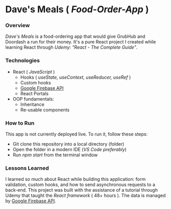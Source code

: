 # Dave's Meals ( _Food-Order-App_ )

### Overview 
_Dave's Meals_ is a food-ordering app that would give GrubHub and Doordash a run for their money. It's a pure React project I created while learning React through _Udemy: "React - The Complete Guide"_.

### Technologies
* React ( _JavaScript_ )
  * Hooks ( _useState, useContext, useReducer, useRef_ )
  * Custom hooks
  * [Google Firebase API](https://firebase.google.com/)
  * React Portals 
* OOP fundamentals:
  * Inheritance
  * Re-usable components

### How to Run
This app is not currently deployed live. To run it, follow these steps:
* Git clone this repository into a local directory (folder)
* Open the folder in a modern IDE (_VS Code preferably_)
* Run _npm start_ from the terminal window

### Lessons Learned
I learned so much about React while building this application: form validation, custom hooks, and how to send asynchronous requests to a back-end. This project was built with the assistance of a tutorial through Udemy that taught the _React framework_ ( 48+ hours ). The data is managed by [Google Firebase API](https://firebase.google.com/). 
